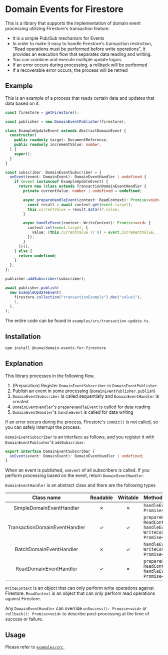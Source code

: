 # Domain Events for Firestore

This is a library that supports the implementation of domain event processing utilizing Firestore's transaction feature.

- It is a simple Pub/Sub mechanism for Events
- In order to make it easy to handle Firestore's transaction restriction, "Read operations must be performed before
  write operations", it provides an execution flow that separates data reading and writing.
- You can combine and execute multiple update logics
- If an error occurs during processing, a rollback will be performed
- If a recoverable error occurs, the process will be retried

## Example

This is an example of a process that reads certain data and updates that data based on it.

```ts
const firestore = getFirestore();

const publisher = new DomainEventPublisher(firestore);

class ExampleUpdateEvent extends AbstractDomainEvent {
  constructor(
    public readonly target: DocumentReference,
    public readonly incrementValue: number,
  ) {
    super();
  }
}

const subscriber: DomainEventSubscriber = {
  onEvent(event: DomainEvent): DomainEventHandler | undefined {
    if (event instanceof ExampleUpdateEvent) {
      return new (class extends TransactionDomainEventHandler {
        private currentValue: number | undefined = undefined;

        async prepareHandleEvent(context: ReadContext): Promise<void> {
          const result = await context.get(event.target);
          this.currentValue = result.data()?.value;
        }

        async handleEvent(context: WriteContext): Promise<void> {
          context.set(event.target, {
            value: (this.currentValue ?? 0) + event.incrementValue,
          });
        }
      })();
    } else {
      return undefined;
    }
  },
};

publisher.addSubscriber(subscriber);

await publisher.publish(
  new ExampleUpdateEvent(
    firestore.collection("transactionExample").doc("value1"),
    1,
  ),
);
```

The entire code can be found in `examples/src/transaction-update.ts`.

## Installation

```bash
npm install @nunw/domain-events-for-firestore
```

## Explanation

This library processes in the following flow.

1. (Preparation) Register `DomainEventSubscriber` in `DomainEventPublisher`
2. Publish an event in some processing (`DomainEventPublisher.publish`)
3. `DomainEventSubscriber` is called sequentially and `DomainEventHandler` is created
4. `DomainEventHandler`'s `prepareHandleEvent` is called for data reading
5. `DomainEventHandler`'s `handleEvent` is called for data writing

If an error occurs during the process, Firestore's `commit()` is not called, so you can safely interrupt the process.

`DomainEventSubscriber` is an interface as follows, and you register it with `DomainEventPublisher`'s `addSubscriber`.

```ts
export interface DomainEventSubscriber {
  onEvent(event: DomainEvent): DomainEventHandler | undefined;
}
```

When an event is published, `onEvent` of all subscribers is called. If you perform processing based on the event,
return `DomainEventHandler`.

`DomainEventHandler` is an abstract class and there are the following types

|          Class name           | Readable | Writable | Method provided                                                                                                    |
| :---------------------------: | :------: | :------: | :----------------------------------------------------------------------------------------------------------------- |
|   SimpleDomainEventHandler    |    ✗     |    ✗     | `handleEvent(): Promise<void>`                                                                                     |
| TransactionDomainEventHandler |    ✓     |    ✓     | `prepareHandleEvent(context: ReadContext): Promise<void>`<br/> `handleEvent(context: WriteContext): Promise<void>` |
|    BatchDomainEventHandler    |    ✗     |    ✓     | `handleEvent(context: WriteContext): Promise<void>`                                                                |
|    ReadDomainEventHandler     |    ✓     |    ✗     | `prepareHandleEvent(context: ReadContext): Promise<void>`<br/> `handleEvent(): Promise<void>`                      |

`WriteContext` is an object that can only perform write operations against Firestore.
`ReadContext` is an object that can only perform read operations against Firestore.

Any `DomainEventHandler` can override `onSuccess(): Promise<void>` or `rollback(): Promise<void>` to describe
post-processing at the time of success or failure.

## Usage

Please refer to [`examples/src`](https://github.com/NUNW-Inc/domain-events-for-firestore/tree/main/examples/src).
